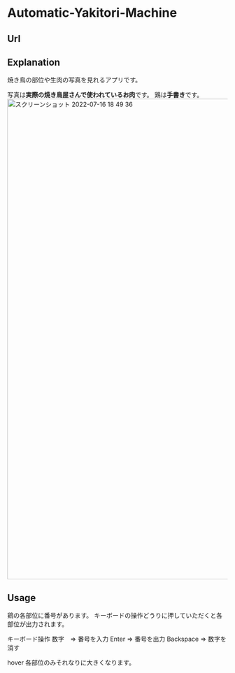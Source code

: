 # Automatic-Yakitori-Machine

## Url

## Explanation
焼き鳥の部位や生肉の写真を見れるアプリです。

写真は**実際の焼き鳥屋さんで使われているお肉**です。
鶏は**手書き**です。
<img width="1100" alt="スクリーンショット 2022-07-16 18 49 36" src="https://user-images.githubusercontent.com/103574382/179349967-a61b595a-cf46-4b99-9ee7-019075cfaa97.png">

## Usage
鶏の各部位に番号があります。
キーボードの操作どうりに押していただくと各部位が出力されます。

キーボード操作
数字　=> 番号を入力
Enter => 番号を出力
Backspace => 数字を消す

hover
各部位のみそれなりに大きくなります。




